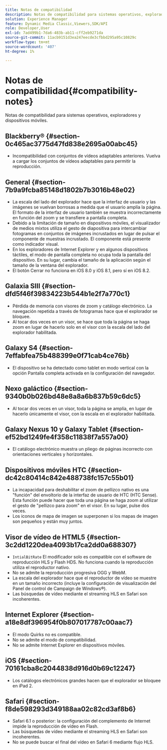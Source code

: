 ```yaml
---
title: Notas de compatibilidad
description: Notas de compatibilidad para sistemas operativos, exploradores y dispositivos móviles.
solution: Experience Manager
feature: Dynamic Media Classic,Viewers,SDK/API
role: Developer,User
exl-id: 7ad499b1-7da6-483b-ab11-cff2eb9271da
source-git-commit: 11acb9151d3ea247eecde3cfbbd295a95c10829c
workflow-type: tm+mt
source-wordcount: '407'
ht-degree: 1%

---
```


# Notas de compatibilidad{#compatibility-notes}

<!-- Updated April 06, 2021 from https://wiki.corp.adobe.com/pages/viewpage.action?spaceKey=scene7qa&title=s7Viewers%2C+S7SDK%2C+S7OnDemand+Release+Notes - Contact is Sasha -->

Notas de compatibilidad para sistemas operativos, exploradores y dispositivos móviles.

## Blackberry® {#section-0c465ac3775d47fd838e2695a00abc45}

* Incompatibilidad con conjuntos de vídeos adaptables anteriores. Vuelva a cargar los conjuntos de vídeos adaptables para permitir la reproducción.

## General {#section-7b9a9fcba85148d1802b7b3016b48e02}

* La escala del lado del explorador hace que la interfaz de usuario y las imágenes se vuelvan borrosas a medida que el usuario amplía la página. El formato de la interfaz de usuario también se muestra incorrectamente en función del zoom y se transfiere a pantalla completa.
* Debido a la limitación de tamaño en dispositivos móviles, el visualizador de medios mixtos utiliza el gesto de diapositiva para intercambiar fotogramas en conjuntos de imágenes incrustados en lugar de pulsar el componente de muestras incrustado. El componente está presente como indicador visual.
* En los exploradores de Internet Explorer y en algunos dispositivos táctiles, el modo de pantalla completa no ocupa toda la pantalla del dispositivo. En su lugar, cambia el tamaño de la aplicación según el tamaño de la ventana del explorador.
* El botón Cerrar no funciona en iOS 8.0 y iOS 8.1, pero sí en iOS 8.2.

## Galaxia SIII {#section-dfd5f46f39834223b544b1e2f7a770c1}

* Pérdida de memoria con visores de zoom y catálogo electrónico. La navegación repetida a través de fotogramas hace que el explorador se bloquee.
* Al tocar dos veces en un visor, se hace que toda la página se haga zoom en lugar de hacerlo solo en el visor con la escala del lado del explorador habilitada.

## Galaxy S4 {#section-7effabfea75b488399e0f71cab4ce76b}

* El dispositivo se ha detectado como tablet en modo vertical con la opción Pantalla completa activada en la configuración del navegador.

## Nexo galáctico {#section-9340b0b026bd48e8a8a6b837b59c6dc5}

* Al tocar dos veces en un visor, toda la página se amplía, en lugar de hacerlo únicamente el visor, con la escala en el explorador habilitada.

## Galaxy Nexus 10 y Galaxy Tablet {#section-ef52bd1249fe4f358c11838f7a557a00}

* El catálogo electrónico muestra un pliego de páginas incorrecto con orientaciones verticales y horizontales.

## Dispositivos móviles HTC {#section-dc42c80414c842e488738fc157c55b01}

* La incapacidad para deshabilitar el zoom de pellizco nativo es una &quot;función&quot; del envoltorio de la interfaz de usuario de HTC (HTC Sense). Esta función puede hacer que toda una página se haga zoom al utilizar el gesto de &quot;pellizco para zoom&quot; en el visor. En su lugar, pulse dos veces.
* Los iconos de mapa de imagen se superponen si los mapas de imagen son pequeños y están muy juntos.

## Visor de vídeo de HTML5 {#section-3c2dd1220dea4093b17ca2dd0a688307}

* `IntialBitRate` El modificador solo es compatible con el software de reproducción HLS y Flash HDS. No funciona cuando la reproducción utiliza el reproductor nativo.
* No se admite la reproducción progresiva OGG y WebM.
* La escala del explorador hace que el reproductor de vídeo se muestre en un tamaño incorrecto (incluye la configuración de visualización del Panel de control de Campaign de Windows®).
* Las búsquedas de vídeo mediante el streaming HLS en Safari son incoherentes.

## Internet Explorer {#section-a18e8df396954f0b807017787c00aac7}

* El modo Quirks no es compatible.
* No se admite el modo de compatibilidad.
* No se admite Internet Explorer en dispositivos móviles.

## iOS {#section-70161cba8c2044838d916d0b69c12247}

* Los catálogos electrónicos grandes hacen que el explorador se bloquee en iPad 2.

## Safari {#section-f8de598293d349188aa02c82cd3af8b6}

* Safari 6.1 o posterior: la configuración del complemento de Internet impide la reproducción de vídeo en Flash.
* Las búsquedas de vídeo mediante el streaming HLS en Safari son incoherentes.
* No se puede buscar el final del vídeo en Safari 6 mediante flujo HLS.
